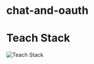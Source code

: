 # chat-and-oauth

# Teach Stack
![Teach Stack](https://user-images.githubusercontent.com/30316976/103128511-01fae700-46d9-11eb-9968-eaf04db930fc.png)

